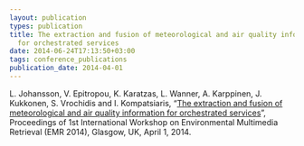 ```yaml
---
layout: publication
types: publication
title: The extraction and fusion of meteorological and air quality information
  for orchestrated services
date: 2014-06-24T17:13:50+03:00
tags: conference_publications
publication_date: 2014-04-01
---
```

L. Johansson, V. Epitropou, K. Karatzas, L. Wanner, A. Karppinen, J. Kukkonen, S. Vrochidis and I. Kompatsiaris, “[The extraction and fusion of meteorological and air quality information for orchestrated services](http://ceur-ws.org/Vol-1222/paper5.pdf)”, Proceedings of 1st International Workshop on Environmental Multimedia Retrieval (EMR 2014), Glasgow, UK, April 1, 2014.
